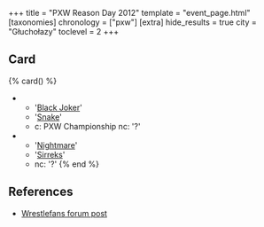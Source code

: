 +++
title = "PXW Reason Day 2012"
template = "event_page.html"
[taxonomies]
chronology = ["pxw"]
[extra]
hide_results = true
city = "Głuchołazy"
toclevel = 2
+++

## Card

{% card() %}
- - '[Black Joker](@/w/lider.md)'
  - '[Snake](@/w/snake.md)'
  - c: PXW Championship
    nc: '?'
- - '[Nightmare](@/w/nightmare.md)'
  - '[Sirreks](@/w/sirreks.md)'
  - nc: '?'
{% end %}

## References

* [Wrestlefans forum post](https://wrestlefans.pl/forum/viewtopic.php?f=247&t=32510)
